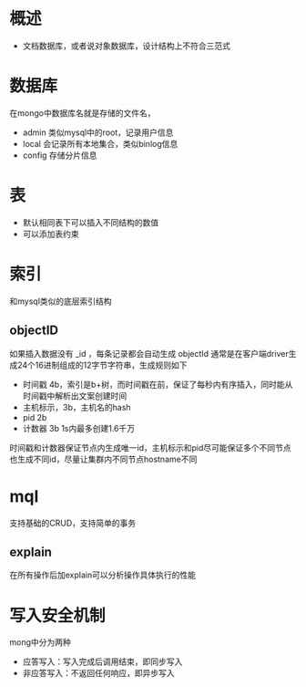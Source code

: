 # 概述
- 文档数据库，或者说对象数据库，设计结构上不符合三范式

# 数据库
在mongo中数据库名就是存储的文件名，
- admin 类似mysql中的root，记录用户信息
- local 会记录所有本地集合，类似binlog信息
- config 存储分片信息

# 表
- 默认相同表下可以插入不同结构的数值
- 可以添加表约束
# 索引
和mysql类似的底层索引结构
## objectID
如果插入数据没有 _id ，每条记录都会自动生成 objectId 通常是在客户端driver生成24个16进制组成的12字节字符串，生成规则如下

- 时间戳 4b，索引是b+树，而时间戳在前，保证了每秒内有序插入，同时能从时间戳中解析出文案创建时间
- 主机标示，3b，主机名的hash
- pid 2b
- 计数器 3b 1s内最多创建1.6千万

时间戳和计数器保证节点内生成唯一id，主机标示和pid尽可能保证多个不同节点也生成不同id，尽量让集群内不同节点hostname不同

# mql
支持基础的CRUD，支持简单的事务
## explain
在所有操作后加explain可以分析操作具体执行的性能

# 写入安全机制
mong中分为两种

- 应答写入：写入完成后调用结束，即同步写入
- 非应答写入：不返回任何响应，即异步写入